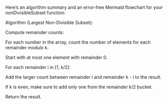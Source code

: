 Here’s an algorithm summary and an error-free Mermaid flowchart for your nonDivisibleSubset function:

Algorithm (Largest Non-Divisible Subset):

Compute remainder counts:

For each number in the array, count the number of elements for each remainder modulo k.

Start with at most one element with remainder 0.

For each remainder i in [1, k/2]:

Add the larger count between remainder i and remainder k - i to the result.

If k is even, make sure to add only one from the remainder k/2 bucket.

Return the result.
